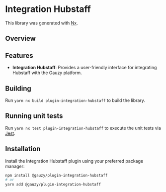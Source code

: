 # Integration Hubstaff

This library was generated with [Nx](https://nx.dev).

## Overview

## Features

- **Integration Hubstaff**: Provides a user-friendly interface for integrating Hubstaff with the Gauzy platform.

## Building

Run `yarn nx build plugin-integration-hubstaff` to build the library.

## Running unit tests

Run `yarn nx test plugin-integration-hubstaff` to execute the unit tests via [Jest](https://jestjs.io).

## Installation

Install the Integration Hubstaff plugin using your preferred package manager:

```bash
npm install @gauzy/plugin-integration-hubstaff
# or
yarn add @gauzy/plugin-integration-hubstaff
```
